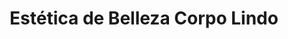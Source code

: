 ---
title: "Estética de Belleza Corpo Lindo"
url: /cochabamba/estetica-de-belleza-corpo-lindo/
shop: cosméticos
---